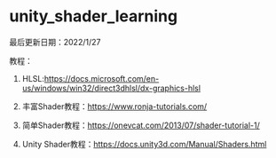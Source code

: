 # unity_shader_learning

最后更新日期：2022/1/27

教程：

1. HLSL:https://docs.microsoft.com/en-us/windows/win32/direct3dhlsl/dx-graphics-hlsl

1. 丰富Shader教程：https://www.ronja-tutorials.com/

1. 简单Shader教程：https://onevcat.com/2013/07/shader-tutorial-1/

1. Unity Shader教程：https://docs.unity3d.com/Manual/Shaders.html